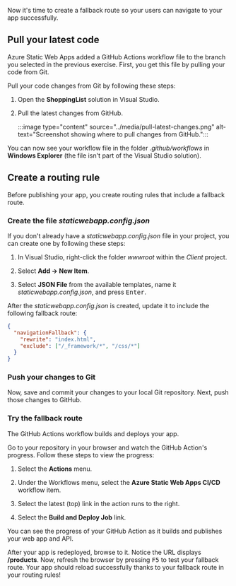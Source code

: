 Now it's time to create a fallback route so your users can navigate to your app successfully.

## Pull your latest code

Azure Static Web Apps added a GitHub Actions workflow file to the branch you selected in the previous exercise. First, you get this file by pulling your code from Git.

Pull your code changes from Git by following these steps:

1. Open the **ShoppingList** solution in Visual Studio.

1. Pull the latest changes from GitHub.

   :::image type="content" source="../media/pull-latest-changes.png" alt-text="Screenshot showing where to pull changes from GitHub.":::

You can now see your workflow file in the folder _.github/workflows_ in **Windows Explorer** (the file isn't part of the Visual Studio solution).

## Create a routing rule

Before publishing your app, you create routing rules that include a fallback route.

### Create the file _staticwebapp.config.json_

If you don't already have a _staticwebapp.config.json_ file in your project, you can create one by following these steps:

1. In Visual Studio, right-click the folder _wwwroot_ within the _Client_ project.

1. Select **Add -> New Item**.

1. Select **JSON File** from the available templates, name it _staticwebapp.config.json_, and press <kbd>Enter</kbd>.

After the _staticwebapp.config.json_ is created, update it to include the following fallback route:

```json
{
  "navigationFallback": {
    "rewrite": "index.html",
    "exclude": ["/_framework/*", "/css/*"]
  }
}
```

### Push your changes to Git

Now, save and commit your changes to your local Git repository. Next, push those changes to GitHub.

### Try the fallback route

The GitHub Actions workflow builds and deploys your app.

Go to your repository in your browser and watch the GitHub Action's progress. Follow these steps to view the progress:

1. Select the **Actions** menu.

1. Under the Workflows menu, select the **Azure Static Web Apps CI/CD** workflow item.

1. Select the latest (top) link in the action runs to the right.

1. Select the **Build and Deploy Job** link.

You can see the progress of your GitHub Action as it builds and publishes your web app and API.

After your app is redeployed, browse to it. Notice the URL displays **/products**. Now, refresh the browser by pressing <kbd>F5</kbd> to test your fallback route. Your app should reload successfully thanks to your fallback route in your routing rules!
